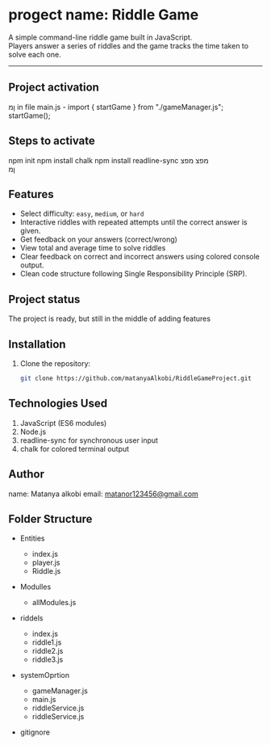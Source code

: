 # progect name: Riddle Game

A simple command-line riddle game built in JavaScript.  
Players answer a series of riddles and the game tracks the time taken to solve each one.

---

## Project activation
ןמ
in file main.js -
import { startGame } from "./gameManager.js";
startGame();

## Steps to activate
npm init
npm install chalk
npm install readline-sync
מפצ
מפצ  
ןמ 
## Features

- Select difficulty: `easy`, `medium`, or `hard`
 - Interactive riddles with repeated attempts until the correct answer is given.
- Get feedback on your answers (correct/wrong)
- View total and average time to solve riddles
- Clear feedback on correct and incorrect answers using colored console output.
- Clean code structure following Single Responsibility Principle (SRP).


## Project status
The project is ready, but still in the middle of adding features


## Installation

1. Clone the repository:
   ```bash
   git clone https://github.com/matanyaAlkobi/RiddleGameProject.git


## Technologies Used
1. JavaScript (ES6 modules)
2. Node.js
3. readline-sync for synchronous user input
4. chalk for colored terminal output

## Author
name: Matanya alkobi
email:  matanor123456@gmail.com

## Folder Structure

- Entities
  - index.js
  - player.js
  - Riddle.js

- Modulles
  - allModules.js

- riddels
  - index.js
  - riddle1.js
  - riddle2.js
  - riddle3.js
 
- systemOprtion
  - gameManager.js
  - main.js
  - riddleService.js
  - riddleService.js

- gitignore


